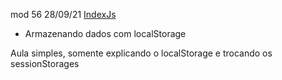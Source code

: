mod 56                                              28/09/21
[IndexJs](../IndexJs.md)

- Armazenando dados com localStorage 

 Aula simples, somente explicando o localStorage e trocando
os sessionStorages

